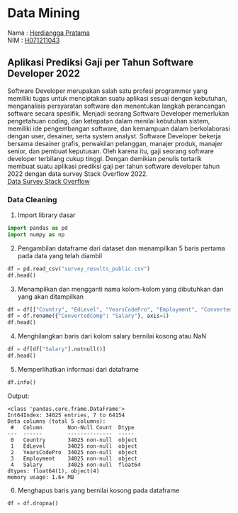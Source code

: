 # Data Mining

Nama : [Herdiangga Pratama](https://github.com/herdianggapratama) <br/>
NIM : [H071211043](https://github.com/herdianggapratama) <br/>

## Aplikasi Prediksi Gaji per Tahun Software Developer 2022

Software Developer merupakan salah satu profesi programmer yang memiliki tugas untuk menciptakan suatu aplikasi sesuai dengan kebutuhan, menganalisis persyaratan software dan menentukan langkah perancangan software secara spesifik. Menjadi seorang Software Developer memerlukan pengetahuan coding, dan ketepatan dalam menilai kebutuhan sistem, memiliki ide pengembangan software, dan kemampuan dalam berkolaborasi dengan user, desainer, serta system analyst. Software Developer bekerja bersama desainer grafis, perwakilan pelanggan, manajer produk, manajer senior, dan pembuat keputusan. Oleh karena itu, gaji seorang software developer terbilang cukup tinggi. Dengan demikian penulis tertarik membuat suatu aplikasi prediksi gaji per tahun software developer tahun 2022 dengan data survey Stack Overflow 2022. <br />
[Data Survey Stack Overflow](https://insights.stackoverflow.com/survey)

### Data Cleaning

1. Import library dasar

```python
import pandas as pd
import numpy as np
```

2. Pengambilan dataframe dari dataset dan menampilkan 5 baris pertama pada data yang telah diambil

```python
df = pd.read_csv("survey_results_public.csv")
df.head()
```

3. Menampilkan dan mengganti nama kolom-kolom yang dibutuhkan dan yang akan ditampilkan

```python
df = df[["Country", "EdLevel", "YearsCodePro", "Employment", "ConvertedComp"]]
df = df.rename({"ConvertedComp": "Salary"}, axis=1)
df.head()
```

4. Menghilangkan baris dari kolom salary bernilai kosong atau NaN

```python
df = df[df["Salary"].notnull()]
df.head()
```

5. Memperlihatkan informasi dari dataframe

```python
df.info()
```

Output:

```
<class 'pandas.core.frame.DataFrame'>
Int64Index: 34025 entries, 7 to 64154
Data columns (total 5 columns):
 #   Column        Non-Null Count  Dtype
---  ------        --------------  -----
 0   Country       34025 non-null  object
 1   EdLevel       34025 non-null  object
 2   YearsCodePro  34025 non-null  object
 3   Employment    34025 non-null  object
 4   Salary        34025 non-null  float64
dtypes: float64(1), object(4)
memory usage: 1.6+ MB
```

6. Menghapus baris yang bernilai kosong pada dataframe

```python
df = df.dropna()
```

